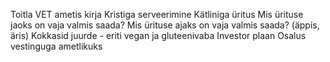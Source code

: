 Toitla VET ametis kirja
Kristiga serveerimine
Kätliniga üritus
Mis ürituse jaoks on vaja valmis saada?
Mis ürituse ajaks on vaja valmis saada? (äppis, äris)
Kokkasid juurde - eriti vegan ja gluteenivaba
Investor plaan
Osalus vestinguga ametlikuks
